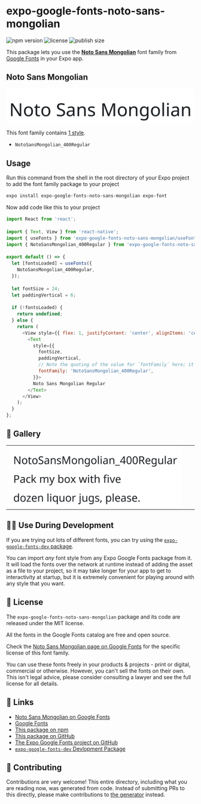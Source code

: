 # expo-google-fonts-noto-sans-mongolian

![npm version](https://flat.badgen.net/npm/v/expo-google-fonts-noto-sans-mongolian)
![license](https://flat.badgen.net/github/license/expo/google-fonts)
![publish size](https://flat.badgen.net/packagephobia/install/expo-google-fonts-noto-sans-mongolian)

This package lets you use the [**Noto Sans Mongolian**](https://fonts.google.com/specimen/Noto+Sans+Mongolian) font family from [Google Fonts](https://fonts.google.com/) in your Expo app.

## Noto Sans Mongolian

![Noto Sans Mongolian](./font-family.png)

This font family contains [1 style](#-gallery).

- `NotoSansMongolian_400Regular`

## Usage

Run this command from the shell in the root directory of your Expo project to add the font family package to your project
```sh
expo install expo-google-fonts-noto-sans-mongolian expo-font
```

Now add code like this to your project
```js
import React from 'react';

import { Text, View } from 'react-native';
import { useFonts } from 'expo-google-fonts-noto-sans-mongolian/useFonts';
import { NotoSansMongolian_400Regular } from 'expo-google-fonts-noto-sans-mongolian/400Regular';

export default () => {
  let [fontsLoaded] = useFonts({
    NotoSansMongolian_400Regular,
  });

  let fontSize = 24;
  let paddingVertical = 6;

  if (!fontsLoaded) {
    return undefined;
  } else {
    return (
      <View style={{ flex: 1, justifyContent: 'center', alignItems: 'center' }}>
        <Text
          style={{
            fontSize,
            paddingVertical,
            // Note the quoting of the value for `fontFamily` here; it expects a string!
            fontFamily: 'NotoSansMongolian_400Regular',
          }}>
          Noto Sans Mongolian Regular
        </Text>
      </View>
    );
  }
};

```

## 🔡 Gallery


||||
|-|-|-|
|![NotoSansMongolian_400Regular](.//400Regular/NotoSansMongolian_400Regular.ttf.png)||||


## 👩‍💻 Use During Development

If you are trying out lots of different fonts, you can try using the [`expo-google-fonts-dev` package](https://github.com/freeboub/google-fonts/tree/master/font-packages/dev#readme).

You can import *any* font style from any Expo Google Fonts package from it. It will load the fonts
over the network at runtime instead of adding the asset as a file to your project, so it may take longer
for your app to get to interactivity at startup, but it is extremely convenient
for playing around with any style that you want.

## 📖 License

The `expo-google-fonts-noto-sans-mongolian` package and its code are released under the MIT license.

All the fonts in the Google Fonts catalog are free and open source.

Check the [Noto Sans Mongolian page on Google Fonts](https://fonts.google.com/specimen/Noto+Sans+Mongolian) for the specific license of this font family.

You can use these fonts freely in your products & projects - print or digital, commercial or otherwise. However, you can't sell the fonts on their own. This isn't legal advice, please consider consulting a lawyer and see the full license for all details.

## 🔗 Links

- [Noto Sans Mongolian on Google Fonts](https://fonts.google.com/specimen/Noto+Sans+Mongolian)
- [Google Fonts](https://fonts.google.com/)
- [This package on npm](https://www.npmjs.com/package/expo-google-fonts-noto-sans-mongolian)
- [This package on GitHub](https://github.com/freeboub/google-fonts/tree/master/font-packages/noto-sans-mongolian)
- [The Expo Google Fonts project on GitHub](https://github.com/freeboub/google-fonts)
- [`expo-google-fonts-dev` Devlopment Package](https://github.com/freeboub/google-fonts/tree/master/font-packages/dev)

## 🤝 Contributing

Contributions are very welcome! This entire directory, including what you are reading now, was generated from code. Instead of submitting PRs to this directly, please make contributions to [the generator](https://github.com/freeboub/google-fonts/tree/master/packages/generator) instead.
